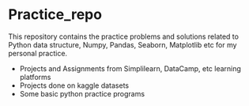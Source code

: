 # Practice_repo
This repository contains the practice problems and solutions related to Python data structure, Numpy, Pandas, Seaborn, Matplotlib etc for my personal practice.

* Projects and Assignments from Simplilearn, DataCamp, etc learning platforms
* Projects done on kaggle datasets
* Some basic python practice programs 
